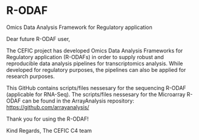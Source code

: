 # R-ODAF
Omics Data Analysis Framework for Regulatory application


  
Dear future R-ODAF user,

The CEFIC project has developed Omics Data Analysis Frameworks for Regulatory application (R-ODAFs) in order to supply robust and reproducible data analysis pipelines for transcriptomics analysis. While developed for regulatory purposes, the pipelines can also be applied for research purposes.

This GitHub contains scripts/files nessesary for the sequencing R-ODAF (applicable for RNA-Seq).
The scripts/files nessesary for the Microarray R-ODAF can be found in the ArrayAnalysis repository: https://github.com/arrayanalysis/

Thank you for using the R-ODAF!

Kind Regards,
The CEFIC C4 team
